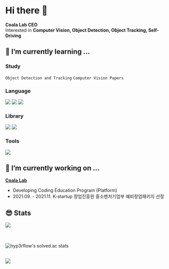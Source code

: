 # Hi there 👋
**Coala Lab CEO**   
Interested in **Computer Vision, Object Detection, Object Tracking, Self-Driving** 

## 🌱 I’m currently learning ...

### Study
`Object Detection and Tracking` `Computer Vision Papers`
### Language  
<img src="https://img.shields.io/badge/Python-3776AB?style=flat-square&logo=Python&logoColor=yellow"/> <img src="https://img.shields.io/badge/C-A8B9CC?style=flat-square&logo=C&logoColor=orange"/> <img src="https://img.shields.io/badge/C++-00599C?style=flat-square&logo=cplusplus&logoColor=white">
### Library
<img src="https://img.shields.io/badge/PyTorch-EE4C2C?style=flat-square&logo=PyTorch&logoColor=white"/> <img src="https://img.shields.io/badge/OpenCV-5C3EE8?style=flat-square&logo=OpenCV&logoColor=white"/> 
### Tools
<img src="https://img.shields.io/badge/Ubuntu-E95420?style=flat-square&logo=Ubuntu&logoColor=black"/>

<br/>  


## 🔭 I’m currently working on ... 
**[Coala Lab](http://www.thecoala.io/)**
- Developing Coding Education Program (Platform)
- 2021.09. - 2021.11. K-startup 창업진흥원 중소벤처기업부 예비창업패키지 선정

## 😎 Stats  
<div><img src="https://github-readme-stats.vercel.app/api?username=ONground-Korea&show_icons=true&count_private=true&hide_border=true" /></div>  


<br/>  

  

<br/>  

![hyp3rflow's solved.ac stats](https://github-readme-solvedac.hyp3rflow.vercel.app/api/?handle=jisang7747)

<br/>  

<div> <img src="https://komarev.com/ghpvc/?username=ONground-Korea&&style=flat-square" />
</div>  
  

<br/>  


<br />


<!--
**ONground-Korea/ONground-Korea** is a ✨ _special_ ✨ repository because its `README.md` (this file) appears on your GitHub profile.

Here are some ideas to get you started:

- 🔭 I’m currently working on ...
- 🌱 I’m currently learning ...
- 👯 I’m looking to collaborate on ...
- 🤔 I’m looking for help with ...
- 💬 Ask me about ...
- 📫 How to reach me: ...
- 😄 Pronouns: ...
- ⚡ Fun fact: ...
-->
